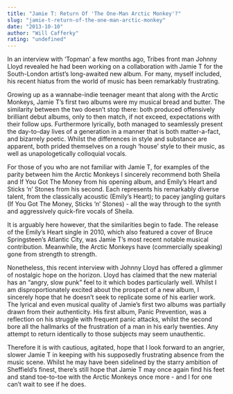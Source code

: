 ```yaml
---
title: "Jamie T: Return Of 'The One-Man Arctic Monkey'?"
slug: "jamie-t-return-of-the-one-man-arctic-monkey"
date: "2013-10-10"
author: "Will Cafferky"
rating: "undefined"
---
```


In an interview with ‘Topman’ a few months ago, Tribes front man Johnny Lloyd revealed he had been working on a collaboration with Jamie T for the South-London artist’s long-awaited new album. For many, myself included, his recent hiatus from the world of music has been remarkably frustrating.

Growing up as a wannabe-indie teenager meant that along with the Arctic Monkeys, Jamie T’s first two albums were my musical bread and butter. The similarity between the two doesn’t stop there: both produced offensively brilliant debut albums, only to then match, if not exceed, expectations with their follow ups. Furthermore lyrically, both managed to seamlessly present the day-to-day lives of a generation in a manner that is both matter-a-fact, and bizarrely poetic. Whilst the differences in style and substance are apparent, both prided themselves on a rough ‘house’ style to their music, as well as unapologetically colloquial vocals.

For those of you who are not familiar with Jamie T, for examples of the parity between him the Arctic Monkeys I sincerely recommend both Sheila and If You Got The Money from his opening album, and Emily’s Heart and Sticks ‘n’ Stones from his second. Each represents his remarkably diverse talent, from the classically acoustic (Emily’s Heart); to pacey jangling guitars (If You Got The Money, Sticks ‘n’ Stones) - all the way through to the synth and aggressively quick-fire vocals of Sheila.

It is arguably here however, that the similarities begin to fade. The release of the Emily’s Heart single in 2010, which also featured a cover of Bruce Springsteen’s Atlantic City, was Jamie T’s most recent notable musical contribution. Meanwhile, the Arctic Monkeys have (commercially speaking) gone from strength to strength.

Nonetheless, this recent interview with Johnny Lloyd has offered a glimmer of nostalgic hope on the horizon. Lloyd has claimed that the new material has an “angry, slow punk” feel to it which bodes particularly well. Whilst I am disproportionately excited about the prospect of a new album, I sincerely hope that he doesn’t seek to replicate some of his earlier work. The lyrical and even musical quality of Jamie’s first two albums was partially drawn from their authenticity. His first album, Panic Prevention, was a reflection on his struggle with frequent panic attacks, whilst the second bore all the hallmarks of the frustration of a man in his early twenties. Any attempt to return identically to those subjects may seem unauthentic.

Therefore it is with cautious, agitated, hope that I look forward to an angrier, slower Jamie T in keeping with his supposedly frustrating absence from the music scene. Whilst he may have been sidelined by the starry ambition of Sheffield’s finest, there’s still hope that Jamie T may once again find his feet and stand toe-to-toe with the Arctic Monkeys once more - and I for one can’t wait to see if he does.
